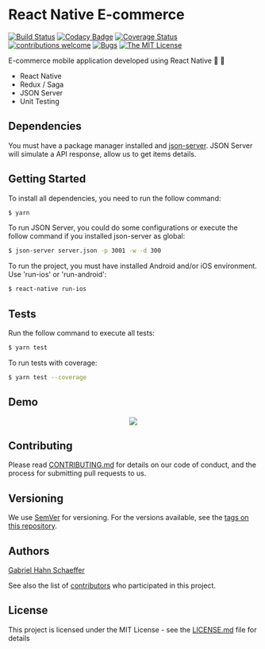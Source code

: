 # React Native E-commerce

[![Build Status](https://travis-ci.org/gabriel-hahn/react-native-ecommerce.svg?branch=master)](https://travis-ci.org/gabriel-hahn/react-native-ecommerce) [![Codacy Badge](https://api.codacy.com/project/badge/Grade/153d38d4611a4492a0e24bf015695022)](https://www.codacy.com/app/gabriel_hahn/react-native-ecommerce?utm_source=github.com&amp;utm_medium=referral&amp;utm_content=gabriel-hahn/react-native-ecommerce&amp;utm_campaign=Badge_Grade) [![Coverage Status](https://coveralls.io/repos/github/gabriel-hahn/react-native-ecommerce/badge.svg?branch=master)](https://coveralls.io/github/gabriel-hahn/react-native-ecommerce?branch=master) [![contributions welcome](https://img.shields.io/badge/contributions-welcome-brightgreen.svg?style=flat)](https://github.com/gabriel-hahn/react-native-ecommerce/pulls) [![Bugs](https://img.shields.io/github/issues/gabriel-hahn/react-native-ecommerce/bug.svg)](https://github.com/gabriel-hahn/react-native-ecommerce/issues?utf8=?&q=is%3Aissue+is%3Aopen+label%3Abug) [![The MIT License](https://img.shields.io/badge/license-MIT-blue.svg?style=flat-square)](http://opensource.org/licenses/MIT)

E-commerce mobile application developed using React Native :necktie: :tophat:

- React Native
- Redux / Saga
- JSON Server
- Unit Testing

## Dependencies

You must have a package manager installed and [json-server](https://www.npmjs.com/package/json-server). JSON Server will simulate a API response, allow us to get items details.

## Getting Started

To install all dependencies, you need to run the follow command:

```sh
$ yarn
```

To run JSON Server, you could do some configurations or execute the follow command if you installed json-server as global:

```sh
$ json-server server.json -p 3001 -w -d 300
```

To run the project, you must have installed Android and/or iOS environment. Use 'run-ios' or 'run-android':

```sh
$ react-native run-ios
```

## Tests

Run the follow command to execute all tests:

```sh
$ yarn test
```

To run tests with coverage:

```sh
$ yarn test --coverage
```

## Demo
<p align="center">
    <img src="https://media.giphy.com/media/KxscsDHNULQWXzmEQ7/giphy.gif">
</p>

## Contributing

Please read [CONTRIBUTING.md](https://gist.github.com/PurpleBooth/b24679402957c63ec426) for details on our code of conduct, and the process for submitting pull requests to us.

## Versioning

We use [SemVer](http://semver.org/) for versioning. For the versions available, see the [tags on this repository](https://github.com/gabriel-hahn/react-native-ecommerce/tags).

## Authors

[Gabriel Hahn Schaeffer](https://github.com/gabriel-hahn/)

See also the list of [contributors](https://github.com/gabriel-hahn/react-native-ecommerce/contributors) who participated in this project.

## License

This project is licensed under the MIT License - see the [LICENSE.md](LICENSE) file for details
